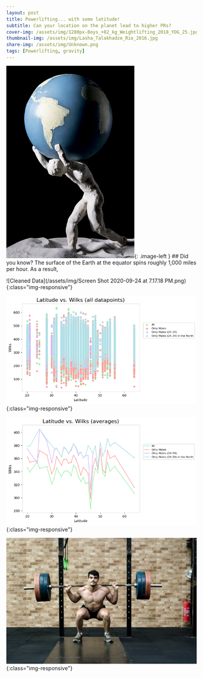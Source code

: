 ```yaml
---
layout: post
title: Powerlifting... with some latitude!
subtitle: Can your location on the planet lead to higher PRs?
cover-img: /assets/img/1280px-Boys_+82_kg_Weightlifting_2018_YOG_25.jpg
thumbnail-img: /assets/img/Lasha_Talakhadze_Rio_2016.jpg
share-img: /assets/img/Unknown.png
tags: [Powerlifting, gravity]
---
```



![Hercules](/assets/img/istockphoto-841956772-170667a.jpg){: .image-left } ## Did you know?
The surface of the Earth at the equator spins roughly 1,000 miles per hour.  As a result,  


![Cleaned Data](/assets/img/Screen Shot 2020-09-24 at 7.17.18 PM.png){:class="img-responsive"}


![Scatterplot](/assets/img/All_Datapoints.png){:class="img-responsive"}


![Line Graph](/assets/img/Averages.png){:class="img-responsive"}


![Lifter](/assets/img/CC0_Photos_Fitness_Free_Images_Free_Photos_Gym_High_Resolution_Royalty_Free_Weightlifter-1617119.jpg!d.jpg){:class="img-responsive"}
